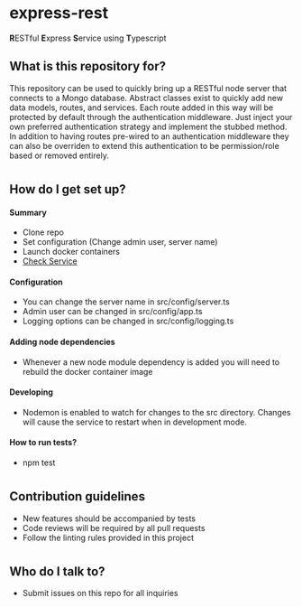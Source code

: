 # express-rest #

**R**ESTful **E**xpress **S**ervice using **T**ypescript

## What is this repository for? ###

This repository can be used to quickly bring up a RESTful node server that connects to a Mongo database.  Abstract classes exist to quickly add new data models, routes, and services.  Each route added in this way will be protected by default through the authentication middleware.  Just inject your own preferred authentication strategy and implement the stubbed method.  In addition to having routes pre-wired to an authentication middleware they can also be overriden to extend this authentication to be permission/role based or removed entirely.

#

## How do I get set up? ###

#### Summary
* Clone repo
* Set configuration (Change admin user, server name)
* Launch docker containers
* [Check Service](http://localhost:32000)

#### Configuration
* You can change the server name in src/config/server.ts
* Admin user can be changed in src/config/app.ts
* Logging options can be changed in src/config/logging.ts

#### Adding node dependencies
* Whenever a new node module dependency is added you will need to rebuild the docker container image

#### Developing
* Nodemon is enabled to watch for changes to the src directory.  Changes will cause the service to restart when in development mode.

#### How to run tests?
* npm test

#

## Contribution guidelines

* New features should be accompanied by tests
* Code reviews will be required by all pull requests
* Follow the linting rules provided in this project

#

## Who do I talk to? ###

* Submit issues on this repo for all inquiries